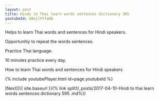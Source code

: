 ```yaml
---
layout: post
title: Hindi to Thai learn words sentences dictionary 385 
youtubeId: Q8ajlYYfaOQ
---
```

 
 
Helps to learn Thai words and sentences for Hindi speakers.

Opportunitiy to repeat the words sentences. 

Practice Thai language. 
 
10 minutes practice every day. 
 
How to learn Thai words and sentences for Hindi speakers 
 
{% include youtubePlayer.html id=page.youtubeId %}
 
 
[Next]({{ site.baseurl }}{% link  split1/_posts/2017-04-10-Hindi to thai learn words sentences dictionary 595 .md%})
 
